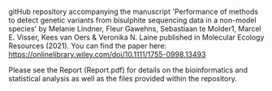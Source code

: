 gitHub repository accompanying the manuscript 'Performance of methods to detect genetic variants from bisulphite sequencing data in a non-model species' by Melanie Lindner, Fleur Gawehns, Sebastiaan te Molder1, Marcel E. Visser, Kees van Oers & Veronika N. Laine published in Molecular Ecology Resources (2021). You can find the paper here: https://onlinelibrary.wiley.com/doi/10.1111/1755-0998.13493 

Please see the Report (Report.pdf) for details on the bioinformatics and statistical analysis as well as the files provided within the repository.
